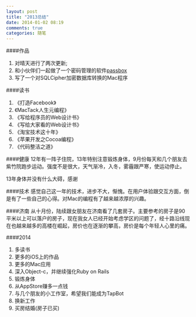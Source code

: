 ```yaml
---
layout: post
title: "2013总结"
date: 2014-01-02 08:19
comments: true
categories: 随笔
---
```


####作品
1. 对晴天进行了两次更新;
2. 和小伙伴们一起做了一个密码管理的软件[passbox](https://itunes)
3. 写了一个对SQLCipher加密数据库转换的Mac程序

####读书
1. 《打造Facebook》
2. 《MacTack人生元编程》
3. 《写给程序员的Web设计书》
4. 《写给大家看的Web设计书》
5. 《淘宝技术这十年》
6. 《苹果开发之Cocoa编程》
7. 《代码整洁之道》

####健康
12年有一阵子住院，13年特别注意锻炼身体，9月份每天和几个朋友去紫竹院跑步运动。强度不是很大，天气渐冷，入冬，雾霾跟严寒，使运动停止。

13年身体并没有什么大碍，感谢

####技术
感觉自己这一年的技术，进步不大，惭愧。在用户体验跟交互方面，倒是有了一些自己的心得。对Mac的编程有了越来越浓厚的兴趣。

####济南
从十月份，陆续跟女朋友在济南看了几套房子。主要参考的房子是90平米以上可以落户的房子，现在我女人已经开始考虑学区的问题了，经十路沿线现在也越来越多的高楼在崛起，房价也在逐渐的攀高，房价是每个年轻人心里的痛。

####2014
1. 多读书
2. 更多的iOS上的作品
3. 更多的Mac应用
4. 深入Object-c，并继续强化Ruby on Rails
5. 锻炼身体
6. 从AppStore赚多一点钱
7. 与几个朋友的小工作室，希望我们能成为TapBot
8. 换新工作 
9. 买房结婚(房子已买)